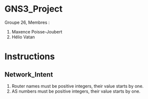 # GNS3_Project

Groupe 26,
Membres :
1. Maxence Poisse-Joubert
2. Hélio Vatan


# Instructions

## Network_Intent

1. Router names must be positive integers, their value starts by one.
2. AS numbers must be positive integers, their value starts by one.